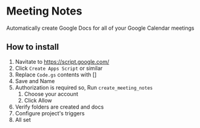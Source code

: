 # Meeting Notes
Automatically create Google Docs for all of your Google Calendar meetings

## How to install

1. Navitate to https://script.google.com/
2. Click `Create Apps Script` or similar
3. Replace `Code.gs` contents with []
4. Save and Name
5. Authorization is required so, Run `create_meeting_notes`
    1. Choose your account
    2. Click Allow
6. Verify folders are created and docs
7. Configure project's triggers
8. All set

